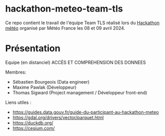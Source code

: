 # hackathon-meteo-team-tls

Ce repo contient le travail de l'équipe Team TLS réalisé lors du [Hackathon météo](https://www.data.gouv.fr/fr/posts/hackathon-donnees-ouvertes-meteo-france-venez-valoriser-les-donnees-publiques-meteorologiques/) organisé par Météo France les 08 et 09 avril 2024.

# Présentation
Equipe (en distanciel) ACCÈS ET COMPREHENSION DES DONNEES

Membres: 
* Sébastien Bourgeois (Data engineer)
* Maxime  Pawlak (Développeur)
* Thomas Sigward (Project management / Développeur front-end)


Liens utiles :
* https://guides.data.gouv.fr/guide-du-participant-au-hackathon-meteo
* https://gdal.org/drivers/vector/parquet.html
* https://duckdb.org/
* https://cesium.com/

